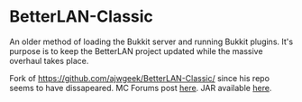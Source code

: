 BetterLAN-Classic
==============
An older method of loading the Bukkit server and running Bukkit plugins. It's purpose is to keep the BetterLAN project updated while the massive overhaul takes place.

Fork of https://github.com/ajwgeek/BetterLAN-Classic/ since his repo seems to have dissapeared. MC Forums post [here](http://www.minecraftforum.net/forums/mapping-and-modding/minecraft-mods/1284959-1-6-2-forge-betterlan-v1-0-6).
JAR available [here](https://www.dropbox.com/s/htsrgp0ruyg6iii/BetterLAN.jar?dl=0).
